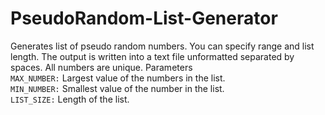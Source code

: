 # PseudoRandom-List-Generator
Generates list of pseudo random numbers. You can specify range and list length. The output is written into a text file unformatted separated by spaces. All numbers are unique. 
Parameters   
`MAX_NUMBER:` Largest value of the numbers in the list.  
`MIN_NUMBER:` Smallest value of the number in the list.  
`LIST_SIZE:` Length of the list.  
 
